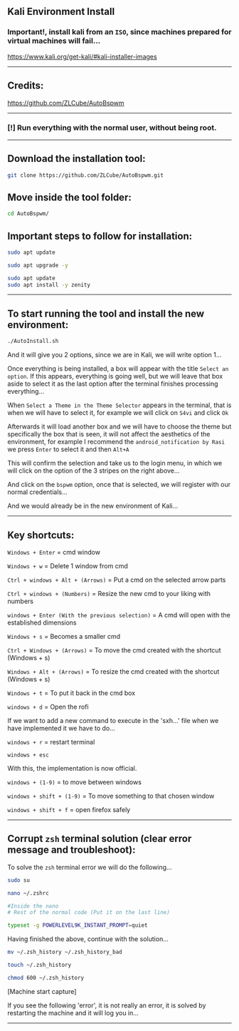 ## Kali Environment Install

### Important!, install kali from an `ISO`, since machines prepared for virtual machines will fail...

https://www.kali.org/get-kali/#kali-installer-images

----

## Credits:

https://github.com/ZLCube/AutoBspwm

----

### [!] Run everything with the normal user, without being root.

----

## Download the installation tool:

```bash
git clone https://github.com/ZLCube/AutoBspwm.git
```
## Move inside the tool folder:

```bash
cd AutoBspwm/
```

## Important steps to follow for installation:

```bash
sudo apt update
```

```bash
sudo apt upgrade -y
```

```bash
sudo apt update
sudo apt install -y zenity
```

----

## To start running the tool and install the new environment:

```bash
./AutoInstall.sh
```

And it will give you 2 options, since we are in Kali, we will write option 1...

Once everything is being installed, a box will appear with the title `Select an option`. If this appears, everything is going well, but we will leave that box aside to select it as the last option after the terminal finishes processing everything...

When `Select a Theme in the Theme Selector` appears in the terminal, that is when we will have to select it, for example we will click on `S4vi` and click `Ok`

Afterwards it will load another box and we will have to choose the theme but specifically the box that is seen, it will not affect the aesthetics of the environment, for example I recommend the `android_notification by Rasi` we press `Enter` to select it and then `Alt+A`

This will confirm the selection and take us to the login menu, in which we will click on the option of the 3 stripes on the right above...

And click on the `bspwm` option, once that is selected, we will register with our normal credentials...

And we would already be in the new environment of Kali...

----

## Key shortcuts:

`Windows + Enter` = cmd window

`Windows + w` = ​​Delete 1 window from cmd

`Ctrl + windows + Alt + (Arrows)` = Put ​​a cmd on the selected arrow parts

`Ctrl + windows + (Numbers)` = Resize the new cmd to your liking with numbers

`windows + Enter (With the previous selection)` = A cmd will open with the established dimensions

`Windows + s` = Becomes a smaller cmd

`Ctrl + Windows + (Arrows)` = To move the cmd created with the shortcut (Windows + s)

`Windows + Alt + (Arrows)` = To resize the cmd created with the shortcut (Windows + s)

`Windows + t` = To put it back in the cmd box

`windows + d` = Open the rofi

If we want to add a new command to execute in the 'sxh...' file when we have implemented it we have to do...

`windows + r` = restart terminal

`windows + esc` 

With this, the implementation is now official.

`windows + (1-9)` = to move between windows

`windows + shift + (1-9)` = To move something to that chosen window

`windows + shift + f` = open firefox safely

----

## Corrupt `zsh` terminal solution (clear error message and troubleshoot):

To solve the `zsh` terminal error we will do the following...

```bash
sudo su
```

```bash
nano ~/.zshrc

#Inside the nano
# Rest of the normal code (Put it on the last line)

typeset -g POWERLEVEL9K_INSTANT_PROMPT=quiet
```

Having finished the above, continue with the solution...

```bash
mv ~/.zsh_history ~/.zsh_history_bad
```

```bash
touch ~/.zsh_history
```

```bash
chmod 600 ~/.zsh_history
```

[Machine start capture]

If you see the following 'error', it is not really an error, it is solved by restarting the machine and it will log you in...

----
